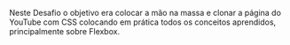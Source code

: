 Neste Desafio o objetivo era  colocar a mão na massa e clonar a página do YouTube com CSS colocando em prática todos os conceitos aprendidos, principalmente sobre Flexbox.